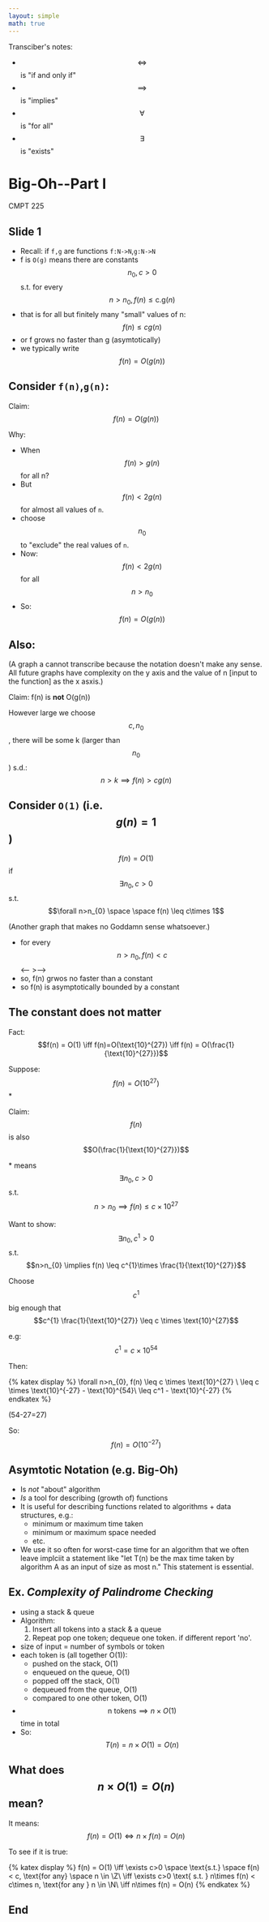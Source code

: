 ```yaml
---
layout: simple
math: true
---
```


Transciber's notes:
* $$\iff$$ is "if and only if"
* $$\implies$$ is "implies"
* $$\forall$$ is "for all"
* $$\exists$$ is "exists"

# Big-Oh--Part I

CMPT 225

## Slide 1

* Recall: if `f,g` are functions `f:N->N`,`g:N->N`
* f is `O(g)` means there are constants $$n_{0},c > 0$$
s.t. for every $$n>n_{0},f(n) \leq \text{c.g}(n)$$
* that is for all but finitely many "small" values of n: $$f(n) \leq cg(n)$$
* or f grows no faster than g (asymtotically)
* we typically write $$f(n) = O(g(n))$$

## Consider `f(n)`,`g(n)`:

Claim: $$f(n) = O(g(n))$$

Why: 

* When $$f(n) > g(n)$$ for all n?
* But $$f(n) < 2g(n)$$ for almost all values of `n`.
* choose $$n_{0}$$ to "exclude" the real values of `n`.
* Now: $$f(n) < 2g(n)$$ for all $$n>n_{0}$$
* So: $$f(n) = O(g(n))$$

## Also:

(A graph a cannot transcribe because the notation doesn't make any sense. All future graphs have complexity on the y axis and the value of n [input to the function] as the x asxis.)

Claim: f(n) is **not** O(g(n))

However large we choose $$c,n_{0}$$, there will be some k (larger than $$n_0$$) s.d.: $$n > k \implies f(n) > c g(n)$$

## Consider `O(1)` (i.e. $$g(n)=1$$)

$$f(n) = O(1)$$ if $$\exists n_{0},c > 0$$ s.t. $$\forall n>n_{0} \space \space f(n) \leq c\times 1$$

(Another graph that makes no Goddamn sense whatsoever.)

* for every $$n>n_{0}, f(n)<c$$ <-- >-->
* so, f(n) grwos no faster than a constant
* so f(n) is asymptotically bounded by a constant

## The constant does not matter


Fact: $$f(n) = O(1) \iff f(n)=O(\text{10}^{27}) \iff f(n) = O(\frac{1}{\text{10}^{27}})$$

Suppose: $$f(n) = O(\text{10}^{27})$$ \*

Claim: $$f(n)$$ is also $$O(\frac{1}{\text{10}^{27}})$$

\* means $$\exists n_{0},c > 0$$ s.t. $$n > n_{0} \implies f(n) \leq c\times\text{10}^{27}$$

Want to show: $$\exists n_{0},c^{1}>0$$ s.t. $$n>n_{0} \implies f(n) \leq c^{1}\times \frac{1}{\text{10}^{27}}$$

Choose $$c^1$$ big enough that $$c^{1} \frac{1}{\text{10}^{27}} \leq c \times \text{10}^{27}$$

e.g: $$c^{1} = c \times \text{10}^{54}$$

Then: 

{% katex display %}
\forall n>n_{0}, f(n) \leq c \times \text{10}^{27} \\
\leq c \times \text{10}^{-27} - \text{10}^{54}\\
\leq c^1 - \text{10}^{-27}
{% endkatex %}

(54-27=27)

So: $$f(n)=O(\text{10}^{-27})$$

## Asymtotic Notation (e.g. Big-Oh)

* Is *not* "about" algorithm
* *Is* a tool for describing (growth of) functions 
* It is useful for describing functions related to algorithms + data structures, e.g.:
  * minimum or maximum time taken
  * minimum or maximum space needed
  * etc.
* We use it so often for worst-case time for an algorithm that we often leave implciit a statement like "let T(n) be the max time taken by algorithm A as an input of size as most n." This statement is essential.

## Ex. *Complexity of Palindrome Checking*

* using a stack & queue
* Algorithm:
  1. Insert all tokens into a stack & a queue
  2. Repeat pop one token; dequeue one token. if different report 'no'.
* size of input = number of symbols or token
* each token is (all together O(1)):
  * pushed on the stack, O(1)
  * enqueued on the queue, O(1)
  * popped off the stack, O(1)
  * dequeued from the queue, O(1)
  * compared to one other token, O(1)
* $$\text{n tokens} \implies n \times O(1)$$ time in total
* So: $$T(n) = n \times O(1) = O(n)$$

## What does $$n\times O(1) = O(n)$$ mean?

It means: $$f(n) = O(1) \iff n\times f(n) = O(n)$$

To see if it is true: 

{% katex display %}
f(n) = O(1) \iff \exists c>0 \space \text{s.t.} \space f(n) < c, \text{for any} \space n \in \Z\\
\iff \exists c>0 \text{ s.t. } n\times f(n) < c\times n, \text{for any } n \in \N\\
\iff n\times f(n) = O(n)
{% endkatex %}

## End

